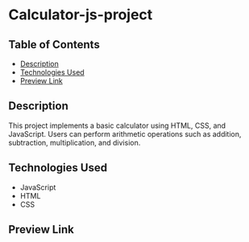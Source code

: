 # Calculator-js-project

## Table of Contents

- [Description](#description)
- [Technologies Used](#technologies-used)
- [Preview Link](#preview-link)

## Description

This project implements a basic calculator using HTML, CSS, and JavaScript. Users can perform arithmetic operations such as addition, subtraction, multiplication, and division.

## Technologies Used

- JavaScript
- HTML
- CSS

## Preview Link

